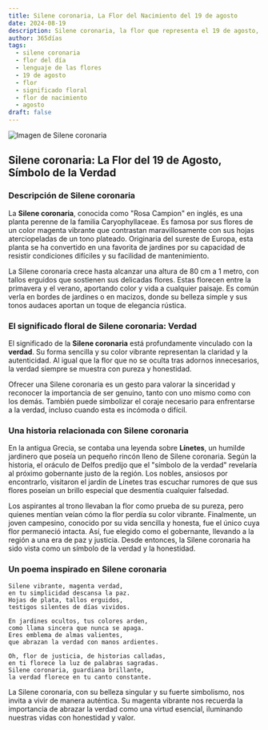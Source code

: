 ```yaml
---
title: Silene coronaria, La Flor del Nacimiento del 19 de agosto
date: 2024-08-19
description: Silene coronaria, la flor que representa el 19 de agosto, simboliza Verdad. Descubre su fascinante historia, significado en el lenguaje de las flores y una poesía que celebra su belleza.
author: 365días
tags:
  - silene coronaria
  - flor del día
  - lenguaje de las flores
  - 19 de agosto
  - flor
  - significado floral
  - flor de nacimiento
  - agosto
draft: false
---
```


![Imagen de Silene coronaria](https://cdn.pixabay.com/photo/2020/06/26/15/14/lychnis-coronaria-5343032_640.jpg#center)


## Silene coronaria: La Flor del 19 de Agosto, Símbolo de la Verdad

### Descripción de Silene coronaria

La **Silene coronaria**, conocida como "Rosa Campion" en inglés, es una planta perenne de la familia Caryophyllaceae. Es famosa por sus flores de un color magenta vibrante que contrastan maravillosamente con sus hojas aterciopeladas de un tono plateado. Originaria del sureste de Europa, esta planta se ha convertido en una favorita de jardines por su capacidad de resistir condiciones difíciles y su facilidad de mantenimiento.

La Silene coronaria crece hasta alcanzar una altura de 80 cm a 1 metro, con tallos erguidos que sostienen sus delicadas flores. Estas florecen entre la primavera y el verano, aportando color y vida a cualquier paisaje. Es común verla en bordes de jardines o en macizos, donde su belleza simple y sus tonos audaces aportan un toque de elegancia rústica.

### El significado floral de Silene coronaria: Verdad

El significado de la **Silene coronaria** está profundamente vinculado con la **verdad**. Su forma sencilla y su color vibrante representan la claridad y la autenticidad. Al igual que la flor que no se oculta tras adornos innecesarios, la verdad siempre se muestra con pureza y honestidad.

Ofrecer una Silene coronaria es un gesto para valorar la sinceridad y reconocer la importancia de ser genuino, tanto con uno mismo como con los demás. También puede simbolizar el coraje necesario para enfrentarse a la verdad, incluso cuando esta es incómoda o difícil.

### Una historia relacionada con Silene coronaria

En la antigua Grecia, se contaba una leyenda sobre **Línetes**, un humilde jardinero que poseía un pequeño rincón lleno de Silene coronaria. Según la historia, el oráculo de Delfos predijo que el "símbolo de la verdad" revelaría al próximo gobernante justo de la región. Los nobles, ansiosos por encontrarlo, visitaron el jardín de Línetes tras escuchar rumores de que sus flores poseían un brillo especial que desmentía cualquier falsedad.

Los aspirantes al trono llevaban la flor como prueba de su pureza, pero quienes mentían veían cómo la flor perdía su color vibrante. Finalmente, un joven campesino, conocido por su vida sencilla y honesta, fue el único cuya flor permaneció intacta. Así, fue elegido como el gobernante, llevando a la región a una era de paz y justicia. Desde entonces, la Silene coronaria ha sido vista como un símbolo de la verdad y la honestidad.

### Un poema inspirado en Silene coronaria

```
Silene vibrante, magenta verdad,  
en tu simplicidad descansa la paz.  
Hojas de plata, tallos erguidos,  
testigos silentes de días vividos.

En jardines ocultos, tus colores arden,  
como llama sincera que nunca se apaga.  
Eres emblema de almas valientes,  
que abrazan la verdad con manos ardientes.

Oh, flor de justicia, de historias calladas,  
en ti florece la luz de palabras sagradas.  
Silene coronaria, guardiana brillante,  
la verdad florece en tu canto constante.
```

La Silene coronaria, con su belleza singular y su fuerte simbolismo, nos invita a vivir de manera auténtica. Su magenta vibrante nos recuerda la importancia de abrazar la verdad como una virtud esencial, iluminando nuestras vidas con honestidad y valor.